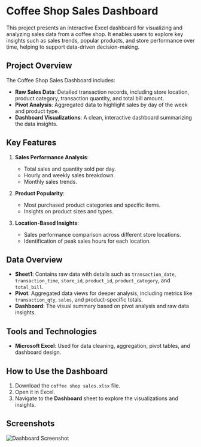 # Coffee Shop Sales Dashboard

This project presents an interactive Excel dashboard for visualizing and analyzing sales data from a coffee shop. It enables users to explore key insights such as sales trends, popular products, and store performance over time, helping to support data-driven decision-making.

## Project Overview

The Coffee Shop Sales Dashboard includes:
- **Raw Sales Data**: Detailed transaction records, including store location, product category, transaction quantity, and total bill amount.
- **Pivot Analysis**: Aggregated data to highlight sales by day of the week and product type.
- **Dashboard Visualizations**: A clean, interactive dashboard summarizing the data insights.

## Key Features

1. **Sales Performance Analysis**:
   - Total sales and quantity sold per day.
   - Hourly and weekly sales breakdown.
   - Monthly sales trends.

2. **Product Popularity**:
   - Most purchased product categories and specific items.
   - Insights on product sizes and types.

3. **Location-Based Insights**:
   - Sales performance comparison across different store locations.
   - Identification of peak sales hours for each location.

## Data Overview

- **Sheet1**: Contains raw data with details such as `transaction_date`, `transaction_time`, `store_id`, `product_id`, `product_category`, and `total_bill`.
- **Pivot**: Aggregated data views for deeper analysis, including metrics like `transaction_qty`, `sales`, and product-specific totals.
- **Dashboard**: The visual summary based on pivot analysis and raw data insights.

## Tools and Technologies

- **Microsoft Excel**: Used for data cleaning, aggregation, pivot tables, and dashboard design.

## How to Use the Dashboard

1. Download the `coffee shop sales.xlsx` file.
2. Open it in Excel.
3. Navigate to the **Dashboard** sheet to explore the visualizations and insights.

## Screenshots

![Dashboard Screenshot](add-screenshot-link-here)

